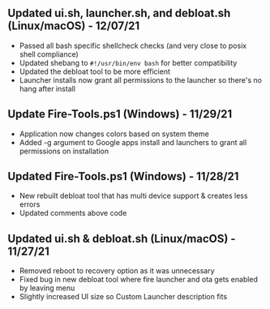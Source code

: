 ##  Updated ui.sh, launcher.sh, and debloat.sh (Linux/macOS) - 12/07/21
- Passed all bash specific shellcheck checks (and very close to posix shell compliance)
- Updated shebang to `#!/usr/bin/env bash` for better compatibility
- Updated the debloat tool to be more efficient
- Launcher installs now grant all permissions to the launcher so there's no hang after install

## Update Fire-Tools.ps1 (Windows) - 11/29/21
- Application now changes colors based on system theme
- Added -g argument to Google apps install and launchers to grant all permissions on installation

## Updated Fire-Tools.ps1 (Windows) - 11/28/21
- New rebuilt debloat tool that has multi device support & creates less errors
- Updated comments above code

## Updated ui.sh & debloat.sh (Linux/macOS) - 11/27/21
- Removed reboot to recovery option as it was unnecessary
- Fixed bug in new debloat tool where fire launcher and ota gets enabled by leaving menu
- Slightly increased UI size so Custom Launcher description fits
